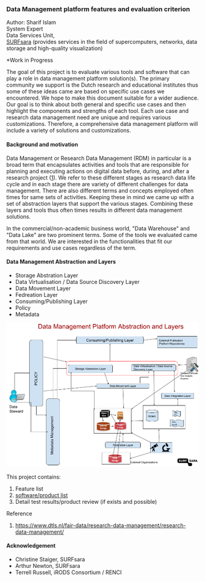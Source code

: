 
### Data Management platform features and evaluation criterion

Author: Sharif Islam 
<br>
System Expert 
<br>
Data Services Unit, <br>
[SURFsara](https://www.surfsara.nl) (provides services in the field of supercomputers, networks, data storage and high-quality visualization) 

*Work in Progress 

The goal of this project is to evaluate various tools and software that can play a role in data management platform solution(s). The primary community we support is the Dutch research and educational institutes thus some of these ideas came are based on specific use cases we encountered. We hope to make this document suitable for a wider audience. Our goal is to think about both general and specific use cases and then highlight the components and strengths of each tool. Each use case and research data management need are unique and requires various customizations. Therefore, a comprehensive data management platform will include a variety of solutions and customizations. 


#### Background and motivation 

Data Management or Research Data Management (RDM) in particular is a broad term that encapsulates activities and tools that are responsible for planning and executing actions on digital data before, during, and after a research project ([1](https://www.dtls.nl/fair-data/research-data-management/research-data-management/)). We refer to these different stages as research data life cycle and in each stage there are variety of different challenges for data management. There are also different terms and concepts employed often times for same sets of activities. Keeping these in mind we came up with a set of abstraction layers that support the various stages. Combining these layers and tools thus often times results in different data management solutions. 

In the commercial/non-academic business world, "Data Warehouse" and "Data Lake" are two prominent terms. Some of the tools we evaluated came from that world. We are interested in the functionalities that fit our requirements and use cases regardless of the term. 

#### Data Management Abstraction and Layers

* Storage Abstration Layer
* Data Virtualisation / Data Source Discovery Layer
* Data Movement Layer
* Fedreation Layer
* Consuming/Publishing Layer
* Policy
* Metadata

![Data Management Layers](dmp_layers_abs.png)

This project contains: 

1. Feature list
2. [software/product list](https://github.com/sara-nl/dmp_feature_matrix/blob/master/software.md)
3. Detail test results/product review (if exists and possible) 


Reference 
1. https://www.dtls.nl/fair-data/research-data-management/research-data-management/

####  Acknowledgement 
* Christine Staiger, SURFsara 
* Arthur Newton, SURFsara 
* Terrell Russell, iRODS Consortium / RENCI 
